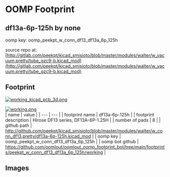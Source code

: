 # OOMP Footprint  
## df13a-6p-125h  by none  
  
oomp key: oomp_peekpt_w_conn_df13_df13a_6p_125h  
  
source repo at: [http://gitlab.com/peekpt/kicad_smisioto/blob/master/modules/walter/w_vacuum.pretty/tube_gzc9-b.kicad_mod](http://gitlab.com/peekpt/kicad_smisioto/blob/master/modules/walter/w_vacuum.pretty/tube_gzc9-b.kicad_mod)  
## Footprint  
  
[![working_kicad_pcb_3d.png](working_kicad_pcb_3d_600.png)](working_kicad_pcb_3d.png)  
  
[![working.png](working_600.png)](working.png)  
| name | value | 
| --- | --- | 
| footprint name | df13a-6p-125h | 
| footprint description | Hirose DF13 series, DF13A-6P-1.25H | 
| number of pads | 8 | 
| github path | http://github.com/peekpt/kicad_smisioto/blob/master/modules/walter/w_conn_df13.pretty/df13a-6p-125h.kicad_mod | 
| oomp key | oomp_peekpt_w_conn_df13_df13a_6p_125h | 
| oomp bot github | https://github.com/oomlout/oomlout_oomp_footprint_bot/tree/main/footprints/peekpt_w_conn_df13_df13a_6p_125h/working | 
## Images  
